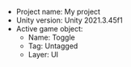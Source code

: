 <!-- UNITY CODE ASSIST INSTRUCTIONS START -->
- Project name: My project
- Unity version: Unity 2021.3.45f1
- Active game object:
  - Name: Toggle
  - Tag: Untagged
  - Layer: UI
<!-- UNITY CODE ASSIST INSTRUCTIONS END -->